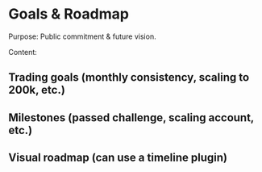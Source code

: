 # Goals & Roadmap
Purpose: Public commitment & future vision.

Content:

## Trading goals (monthly consistency, scaling to 200k, etc.)

## Milestones (passed challenge, scaling account, etc.)

## Visual roadmap (can use a timeline plugin)

